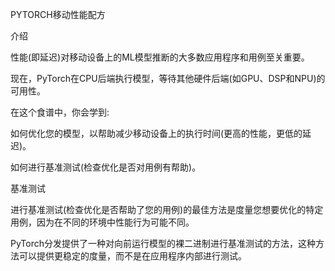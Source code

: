 

<!--
 * @version:
 * @Author:  StevenJokess https://github.com/StevenJokess
 * @Date: 2020-12-07 21:45:25
 * @LastEditors:  StevenJokess https://github.com/StevenJokess
 * @LastEditTime: 2020-12-07 21:48:46
 * @Description:
 * @TODO::
 * @Reference:https://pytorch.org/tutorials/prototype/nnapi_mobilenetv2.html
 * [mobile_perf](https://pytorch.org/tutorials/recipes/mobile_perf.html)
-->

PYTORCH移动性能配方

介绍

性能(即延迟)对移动设备上的ML模型推断的大多数应用程序和用例至关重要。

现在，PyTorch在CPU后端执行模型，等待其他硬件后端(如GPU、DSP和NPU)的可用性。

在这个食谱中，你会学到:

如何优化您的模型，以帮助减少移动设备上的执行时间(更高的性能，更低的延迟)。

如何进行基准测试(检查优化是否对用例有帮助)。

基准测试

进行基准测试(检查优化是否帮助了您的用例)的最佳方法是度量您想要优化的特定用例，因为在不同的环境中性能行为可能不同。

PyTorch分发提供了一种对向前运行模型的裸二进制进行基准测试的方法，这种方法可以提供更稳定的度量，而不是在应用程序内部进行测试。
